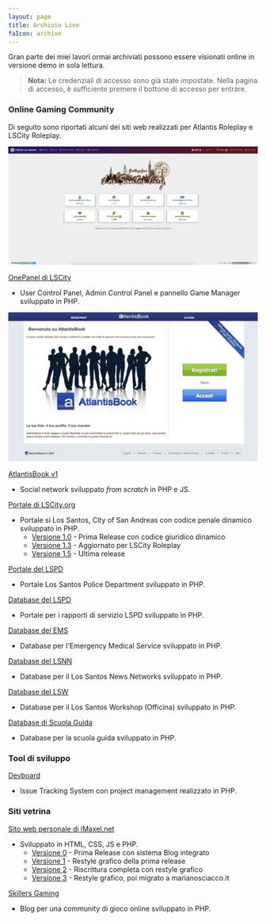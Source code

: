 ```yaml
---
layout: page
title: Archivio Live
faIcon: archive
---
```


Gran parte dei miei lavori ormai archiviati possono essere visionati online in versione demo in sola lettura.

> **Nota:** Le credenziali di accesso sono già state impostate. Nella pagina di accesso, è sufficiente premere il bottone di accesso per entrare.


### Online Gaming Community

Di seguito sono riportati alcuni dei siti web realizzati per Atlantis Roleplay e LSCity Roleplay.

![onepanel](images/onepanel.png)

[OnePanel di LSCity](http://archive.marianosciacco.it/onepanel)
- User Control Panel, Admin Control Panel e pannello Game Manager sviluppato in PHP.

![atlantisbook](images/atlantisbook.png)

[AtlantisBook v1](http://archive.marianosciacco.it/atlantisbook1)
- Social network sviluppato _from scratch_ in PHP e JS.

[Portale di LSCity.org](http://archive.marianosciacco.it/lscity)
- Portale si Los Santos, City of San Andreas con codice penale dinamico sviluppato in PHP.
    - [Versione 1.0](http://archive.marianosciacco.it/lscity/V1.0) - Prima Release con codice giuridico dinamico
    - [Versione 1.3](http://archive.marianosciacco.it/lscity/V1.3) - Aggiornato per LSCity Roleplay
    - [Versione 1.5](http://archive.marianosciacco.it/lscity/V1.5) - Ultima release

[Portale del LSPD](http://archive.marianosciacco.it/pd_site)
- Portale Los Santos Police Department sviluppato in PHP.

[Database del LSPD](http://archive.marianosciacco.it/pd_desktop)
- Portale per i rapporti di servizio LSPD sviluppato in PHP.

[Database del EMS](http://archive.marianosciacco.it/ems)
- Database per l'Emergency Medical Service sviluppato in PHP.

[Database del LSNN](http://archive.marianosciacco.it/lsnn)
- Database per il Los Santos News Networks sviluppato in PHP.

[Database del LSW](http://archive.marianosciacco.it/lsw)
- Database per il Los Santos Workshop (Officina) sviluppato in PHP.

[Database di Scuola Guida](http://archive.marianosciacco.it/scuolaguida)
- Database per la scuola guida sviluppato in PHP.

### Tool di sviluppo

[Devboard](http://archive.marianosciacco.it/devboard)
- Issue Tracking System con project management realizzato in PHP.

### Siti vetrina

[Sito web personale di iMaxel.net](http://archive.marianosciacco.it/imaxel)
- Sviluppato in HTML, CSS, JS e PHP.
    - [Versione 0](http://archive.marianosciacco.it/imaxel/V0) - Prima Release con sistema Blog integrato
    - [Versione 1](http://archive.marianosciacco.it/imaxel/V1) - Restyle grafico della prima release
    - [Versione 2](http://archive.marianosciacco.it/imaxel/V2) - Riscrittura completa con restyle grafico
    - [Versione 3](http://archive.marianosciacco.it/imaxel/V3) - Restyle grafico, poi migrato a marianosciacco.it

[Skillers Gaming](http://archive.marianosciacco.it/skillers)
- Blog per una community di gioco online sviluppato in PHP.
